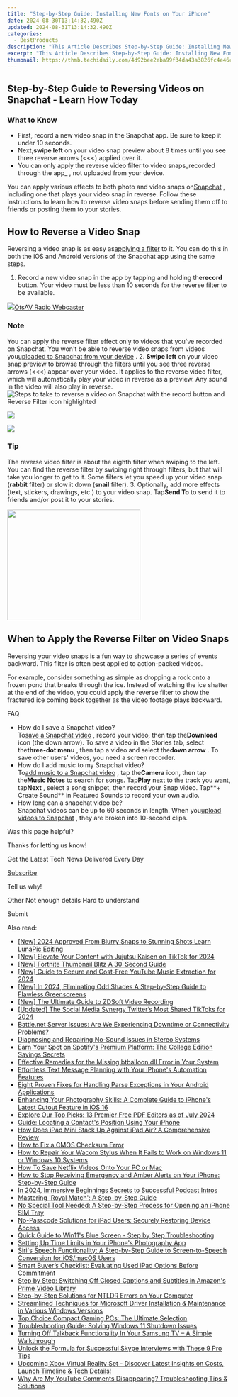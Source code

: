 ```yaml
---
title: "Step-by-Step Guide: Installing New Fonts on Your iPhone"
date: 2024-08-30T13:14:32.490Z
updated: 2024-08-31T13:14:32.490Z
categories:
  - BestProducts
description: "This Article Describes Step-by-Step Guide: Installing New Fonts on Your iPhone"
excerpt: "This Article Describes Step-by-Step Guide: Installing New Fonts on Your iPhone"
thumbnail: https://thmb.techidaily.com/4d92bee2eba99f34da43a3826fc4e46ce3e4a6c22b117140d007c698449c206f.png
---
```


## Step-by-Step Guide to Reversing Videos on Snapchat - Learn How Today
### What to Know

* First, record a new video snap in the Snapchat app. Be sure to keep it under 10 seconds.
* Next,**swipe left** on your video snap preview about 8 times until you see three reverse arrows (<<<) applied over it.
* You can only apply the reverse video filter to video snaps_recorded through the app_ , not uploaded from your device.

 You can apply various effects to both photo and video snaps on[Snapchat](https://www.lifewire.com/snapchat-trends-3485994) , including one that plays your video snap in reverse. Follow these instructions to learn how to reverse video snaps before sending them off to friends or posting them to your stories.

## How to Reverse a Video Snap

 Reversing a video snap is as easy as[applying a filter](https://www.lifewire.com/apply-snapchat-filters-4157939) to it. You can do this in both the iOS and Android versions of the Snapchat app using the same steps.

1. Record a new video snap in the app by tapping and holding the**record** button. Your video must be less than 10 seconds for the reverse filter to be available.  

<!-- affiliate ads begin -->
<a href="https://otszone.ots7.com/order/checkout.php?PRODS=4713322&QTY=1&AFFILIATE=108875&CART=1"><img src="https://green.ots7.com/screenshots/OtsAV/OtsAVRadio1.90-300x188.jpg" border="0">OtsAV Radio Webcaster</a>
<!-- affiliate ads end -->
### Note  

 You can apply the reverse filter effect only to videos that you've recorded on Snapchat. You won't be able to reverse video snaps from videos you[uploaded to Snapchat from your device](https://www.lifewire.com/upload-saved-photos-or-videos-to-snapchat-4103878) .
2. **Swipe left** on your video snap preview to browse through the filters until you see three reverse arrows (<<<) appear over your video. It applies to the reverse video filter, which will automatically play your video in reverse as a preview. Any sound in the video will also play in reverse.  
![Steps to take to reverse a video on Snapchat with the record button and Reverse Filter icon highlighted](https://www.lifewire.com/thmb/fC-N-GZHtzhS6HfpjU3plsvT7c4=/1500x0/filters:no_upscale():max_bytes(150000):strip_icc():format(webp)/123Reversesnapchat-21fd401ccb4347e3ab99f6189284d3a6.jpg)  

<!-- affiliate ads begin -->
<a href="https://secure.2checkout.com/order/checkout.php?PRODS=4940312&QTY=1&AFFILIATE=108875&CART=1"><img src="https://secure.avangate.com/images/merchant/333ac5d90817d69113471fbb6e531bee/sps-partnership-728x90eng.png" border="0"></a>
<!-- affiliate ads end -->
<!-- affiliate ads begin -->
<a href="https://shop.manycam.com/order/checkout.php?PRODS=17728032&QTY=1&AFFILIATE=108875&CART=1"><img src="https://secure.avangate.com/images/merchant/8230bea7d54bcdf99cdfe85cb07313d5/mcaffbanner920x120.png" border="0"></a>
<!-- affiliate ads end -->
### Tip  

 The reverse video filter is about the eighth filter when swiping to the left. You can find the reverse filter by swiping right through filters, but that will take you longer to get to it. Some filters let you speed up your video snap (**rabbit** filter) or slow it down (**snail** filter).
3. Optionally, add more effects (text, stickers, drawings, etc.) to your video snap. Tap**Send To** to send it to friends and/or post it to your stories.

<!-- affiliate ads begin -->
<a href="https://dhgate.sjv.io/c/5597632/1678785/12108" target="_top" id="1678785"><img src="//a.impactradius-go.com/display-ad/12108-1678785" border="0" alt="" width="300" height="250"/></a>
<!-- affiliate ads end -->
## When to Apply the Reverse Filter on Video Snaps

 Reversing your video snaps is a fun way to showcase a series of events backward. This filter is often best applied to action-packed videos.

 For example, consider something as simple as dropping a rock onto a frozen pond that breaks through the ice. Instead of watching the ice shatter at the end of the video, you could apply the reverse filter to show the fractured ice coming back together as the video footage plays backward.

 FAQ

* How do I save a Snapchat video?  
 To[save a Snapchat video](https://www.lifewire.com/how-to-save-snapchat-videos-3485995) , record your video, then tap the**Download** icon (the down arrow). To save a video in the Stories tab, select the**three-dot menu** , then tap a video and select the**down arrow** . To save other users' videos, you need a screen recorder.
* How do I add music to my Snapchat video?  
 To[add music to a Snapchat video](https://www.lifewire.com/add-music-to-your-snaps-5086045) , tap the**Camera** icon, then tap the**Music Notes** to search for songs. Tap**Play** next to the track you want, tap**Next** , select a song snippet, then record your Snap video. Tap**\+ Create Sound** in Featured Sounds to record your own audio.
* How long can a snapchat video be?  
 Snapchat videos can be up to 60 seconds in length. When you[upload videos to Snapchat](https://www.lifewire.com/upload-saved-photos-or-videos-to-snapchat-4103878) , they are broken into 10-second clips.

Was this page helpful?

Thanks for letting us know!

 Get the Latest Tech News Delivered Every Day

[Subscribe](https://www.lifewire.com/#)

Tell us why!

 Other  Not enough details  Hard to understand

 Submit

<ins class="adsbygoogle"
     style="display:block"
     data-ad-format="autorelaxed"
     data-ad-client="ca-pub-7571918770474297"
     data-ad-slot="1223367746"></ins>



<ins class="adsbygoogle"
     style="display:block"
     data-ad-client="ca-pub-7571918770474297"
     data-ad-slot="8358498916"
     data-ad-format="auto"
     data-full-width-responsive="true"></ins>

<span class="atpl-alsoreadstyle">Also read:</span>
<div><ul>
<li><a href="https://fox-info.techidaily.com/new-2024-approved-from-blurry-snaps-to-stunning-shots-learn-lunapic-editing/"><u>[New] 2024 Approved  From Blurry Snaps to Stunning Shots  Learn LunaPic Editing</u></a></li>
<li><a href="https://tiktok-video-recordings.techidaily.com/new-elevate-your-content-with-jujutsu-kaisen-on-tiktok-for-2024/"><u>[New] Elevate Your Content with Jujutsu Kaisen on TikTok for 2024</u></a></li>
<li><a href="https://youtube-docs.techidaily.com/ortnite-thumbnail-blitz-a-30-second-guide/"><u>[New] Fortnite Thumbnail Blitz  A 30-Second Guide</u></a></li>
<li><a href="https://eaxpv-info.techidaily.com/new-guide-to-secure-and-cost-free-youtube-music-extraction-for-2024/"><u>[New] Guide to Secure and Cost-Free YouTube Music Extraction for 2024</u></a></li>
<li><a href="https://facebook-record-videos.techidaily.com/new-in-2024-eliminating-odd-shades-a-step-by-step-guide-to-flawless-greenscreens/"><u>[New] In 2024, Eliminating Odd Shades  A Step-by-Step Guide to Flawless Greenscreens</u></a></li>
<li><a href="https://screen-capture.techidaily.com/new-the-ultimate-guide-to-zdsoft-video-recording/"><u>[New] The Ultimate Guide to ZDSoft Video Recording</u></a></li>
<li><a href="https://twitter-videos.techidaily.com/updated-the-social-media-synergy-twitters-most-shared-tiktoks-for-2024/"><u>[Updated] The Social Media Synergy  Twitter’s Most Shared TikToks for 2024</u></a></li>
<li><a href="https://techno-recovery.techidaily.com/battlenet-server-issues-are-we-experiencing-downtime-or-connectivity-problems/"><u>Battle.net Server Issues: Are We Experiencing Downtime or Connectivity Problems?</u></a></li>
<li><a href="https://techno-recovery.techidaily.com/diagnosing-and-repairing-no-sound-issues-in-stereo-systems/"><u>Diagnosing and Repairing No-Sound Issues in Stereo Systems</u></a></li>
<li><a href="https://techno-recovery.techidaily.com/earn-your-spot-on-spotifys-premium-platform-the-college-edition-savings-secrets/"><u>Earn Your Spot on Spotify's Premium Platform: The College Edition Savings Secrets</u></a></li>
<li><a href="https://techno-recovery.techidaily.com/effective-remedies-for-the-missing-btballoondll-error-in-your-system/"><u>Effective Remedies for the Missing btballoon.dll Error in Your System</u></a></li>
<li><a href="https://techno-recovery.techidaily.com/effortless-text-message-planning-with-your-iphones-automation-features/"><u>Effortless Text Message Planning with Your iPhone's Automation Features</u></a></li>
<li><a href="https://techno-recovery.techidaily.com/eight-proven-fixes-for-handling-parse-exceptions-in-your-android-applications/"><u>Eight Proven Fixes for Handling Parse Exceptions in Your Android Applications</u></a></li>
<li><a href="https://techno-recovery.techidaily.com/enhancing-your-photography-skills-a-complete-guide-to-iphones-latest-cutout-feature-in-ios-16/"><u>Enhancing Your Photography Skills: A Complete Guide to iPhone's Latest Cutout Feature in iOS 16</u></a></li>
<li><a href="https://techno-recovery.techidaily.com/explore-our-top-picks-13-premier-free-pdf-editors-as-of-july-2024/"><u>Explore Our Top Picks: 13 Premier Free PDF Editors as of July 2024</u></a></li>
<li><a href="https://techno-recovery.techidaily.com/guide-locating-a-contacts-position-using-your-iphone/"><u>Guide: Locating a Contact's Position Using Your iPhone</u></a></li>
<li><a href="https://techno-recovery.techidaily.com/how-does-ipad-mini-stack-up-against-ipad-air-a-comprehensive-review/"><u>How Does iPad Mini Stack Up Against iPad Air? A Comprehensive Review</u></a></li>
<li><a href="https://techno-recovery.techidaily.com/how-to-fix-a-cmos-checksum-error/"><u>How to Fix a CMOS Checksum Error</u></a></li>
<li><a href="https://win-howtos.techidaily.com/how-to-repair-your-wacom-stylus-when-it-fails-to-work-on-windows-11-or-windows-10-systems/"><u>How to Repair Your Wacom Stylus When It Fails to Work on Windows 11 or Windows 10 Systems</u></a></li>
<li><a href="https://techno-recovery.techidaily.com/how-to-save-netflix-videos-onto-your-pc-or-mac/"><u>How To Save Netflix Videos Onto Your PC or Mac</u></a></li>
<li><a href="https://techno-recovery.techidaily.com/how-to-stop-receiving-emergency-and-amber-alerts-on-your-iphone-step-by-step-guide/"><u>How to Stop Receiving Emergency and Amber Alerts on Your iPhone: Step-by-Step Guide</u></a></li>
<li><a href="https://some-techniques.techidaily.com/in-2024-immersive-beginnings-secrets-to-successful-podcast-intros/"><u>In 2024, Immersive Beginnings  Secrets to Successful Podcast Intros</u></a></li>
<li><a href="https://techno-recovery.techidaily.com/mastering-royal-match-a-step-by-step-guide/"><u>Mastering 'Royal Match': A Step-by-Step Guide</u></a></li>
<li><a href="https://techno-recovery.techidaily.com/no-special-tool-needed-a-step-by-step-process-for-opening-an-iphone-sim-tray/"><u>No Special Tool Needed: A Step-by-Step Process for Opening an iPhone SIM Tray</u></a></li>
<li><a href="https://techno-recovery.techidaily.com/no-passcode-solutions-for-ipad-users-securely-restoring-device-access/"><u>No-Passcode Solutions for iPad Users: Securely Restoring Device Access</u></a></li>
<li><a href="https://data-wizards.techidaily.com/quick-guide-to-win11s-blue-screen-step-by-step-troubleshooting/"><u>Quick Guide to Win11's Blue Screen - Step by Step Troubleshooting</u></a></li>
<li><a href="https://techno-recovery.techidaily.com/setting-up-time-limits-in-your-iphones-photography-app/"><u>Setting Up Time Limits in Your iPhone's Photography App</u></a></li>
<li><a href="https://techno-recovery.techidaily.com/siris-speech-functionality-a-step-by-step-guide-to-screen-to-speech-conversion-for-iosmacos-users/"><u>Siri's Speech Functionality: A Step-by-Step Guide to Screen-to-Speech Conversion for iOS/macOS Users</u></a></li>
<li><a href="https://techno-recovery.techidaily.com/smart-buyers-checklist-evaluating-used-ipad-options-before-commitment/"><u>Smart Buyer’s Checklist: Evaluating Used iPad Options Before Commitment</u></a></li>
<li><a href="https://techno-recovery.techidaily.com/step-by-step-switching-off-closed-captions-and-subtitles-in-amazons-prime-video-library/"><u>Step by Step: Switching Off Closed Captions and Subtitles in Amazon's Prime Video Library</u></a></li>
<li><a href="https://techno-recovery.techidaily.com/step-by-step-solutions-for-ntldr-errors-on-your-computer/"><u>Step-by-Step Solutions for NTLDR Errors on Your Computer</u></a></li>
<li><a href="https://win-amazing.techidaily.com/streamlined-techniques-for-microsoft-driver-installation-and-maintenance-in-various-windows-versions/"><u>Streamlined Techniques for Microsoft Driver Installation & Maintenance in Various Windows Versions</u></a></li>
<li><a href="https://techno-recovery.techidaily.com/top-choice-compact-gaming-pcs-the-ultimate-selection/"><u>Top Choice Compact Gaming PCs: The Ultimate Selection</u></a></li>
<li><a href="https://techno-recovery.techidaily.com/troubleshooting-guide-solving-windows-11-shutdown-issues/"><u>Troubleshooting Guide: Solving Windows 11 Shutdown Issues</u></a></li>
<li><a href="https://techno-recovery.techidaily.com/turning-off-talkback-functionality-in-your-samsung-tv-a-simple-walkthrough/"><u>Turning Off Talkback Functionality In Your Samsung TV – A Simple Walkthrough</u></a></li>
<li><a href="https://techno-recovery.techidaily.com/unlock-the-formula-for-successful-skype-interviews-with-these-9-pro-tips/"><u>Unlock the Formula for Successful Skype Interviews with These 9 Pro Tips</u></a></li>
<li><a href="https://techno-recovery.techidaily.com/upcoming-xbox-virtual-reality-set-discover-latest-insights-on-costs-launch-timeline-and-tech-details/"><u>Upcoming Xbox Virtual Reality Set - Discover Latest Insights on Costs, Launch Timeline & Tech Details!</u></a></li>
<li><a href="https://techno-recovery.techidaily.com/why-are-my-youtube-comments-disappearing-troubleshooting-tips-and-solutions/"><u>Why Are My YouTube Comments Disappearing? Troubleshooting Tips & Solutions</u></a></li>
</ul></div>
